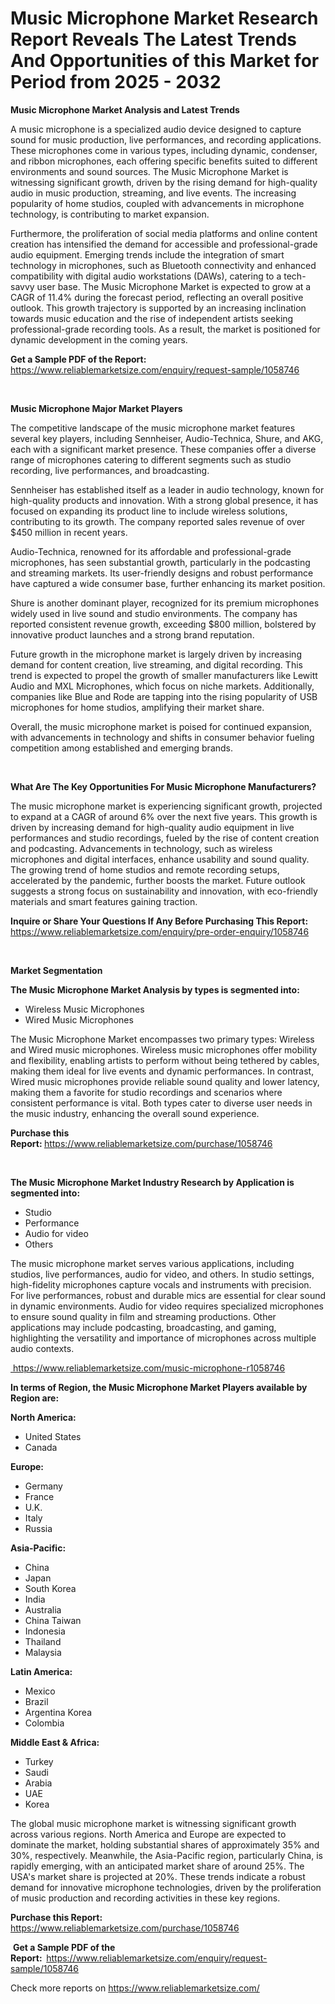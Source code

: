 <p><h1>Music Microphone Market Research Report Reveals The Latest Trends And Opportunities of this Market for Period from 2025 - 2032</h1></p><p><strong>Music Microphone Market Analysis and Latest Trends</strong></p>
<p><p>A music microphone is a specialized audio device designed to capture sound for music production, live performances, and recording applications. These microphones come in various types, including dynamic, condenser, and ribbon microphones, each offering specific benefits suited to different environments and sound sources. The Music Microphone Market is witnessing significant growth, driven by the rising demand for high-quality audio in music production, streaming, and live events. The increasing popularity of home studios, coupled with advancements in microphone technology, is contributing to market expansion.</p><p>Furthermore, the proliferation of social media platforms and online content creation has intensified the demand for accessible and professional-grade audio equipment. Emerging trends include the integration of smart technology in microphones, such as Bluetooth connectivity and enhanced compatibility with digital audio workstations (DAWs), catering to a tech-savvy user base. The Music Microphone Market is expected to grow at a CAGR of 11.4% during the forecast period, reflecting an overall positive outlook. This growth trajectory is supported by an increasing inclination towards music education and the rise of independent artists seeking professional-grade recording tools. As a result, the market is positioned for dynamic development in the coming years.</p></p>
<p><strong>Get a Sample PDF of the Report:&nbsp;</strong> <a href="https://www.reliablemarketsize.com/enquiry/request-sample/1058746?utm_campaign=2565&utm_medium=2&utm_source=Github&utm_content=ia&utm_term=06042025&utm_id=music-microphone">https://www.reliablemarketsize.com/enquiry/request-sample/1058746</a></p>
<p>&nbsp;</p>
<p><strong>Music Microphone Major Market Players</strong></p>
<p><p>The competitive landscape of the music microphone market features several key players, including Sennheiser, Audio-Technica, Shure, and AKG, each with a significant market presence. These companies offer a diverse range of microphones catering to different segments such as studio recording, live performances, and broadcasting.</p><p>Sennheiser has established itself as a leader in audio technology, known for high-quality products and innovation. With a strong global presence, it has focused on expanding its product line to include wireless solutions, contributing to its growth. The company reported sales revenue of over $450 million in recent years.</p><p>Audio-Technica, renowned for its affordable and professional-grade microphones, has seen substantial growth, particularly in the podcasting and streaming markets. Its user-friendly designs and robust performance have captured a wide consumer base, further enhancing its market position.</p><p>Shure is another dominant player, recognized for its premium microphones widely used in live sound and studio environments. The company has reported consistent revenue growth, exceeding $800 million, bolstered by innovative product launches and a strong brand reputation.</p><p>Future growth in the microphone market is largely driven by increasing demand for content creation, live streaming, and digital recording. This trend is expected to propel the growth of smaller manufacturers like Lewitt Audio and MXL Microphones, which focus on niche markets. Additionally, companies like Blue and Rode are tapping into the rising popularity of USB microphones for home studios, amplifying their market share.</p><p>Overall, the music microphone market is poised for continued expansion, with advancements in technology and shifts in consumer behavior fueling competition among established and emerging brands.</p></p>
<p>&nbsp;</p>
<p><strong>What Are The Key Opportunities For Music Microphone Manufacturers?</strong></p>
<p><p>The music microphone market is experiencing significant growth, projected to expand at a CAGR of around 6% over the next five years. This growth is driven by increasing demand for high-quality audio equipment in live performances and studio recordings, fueled by the rise of content creation and podcasting. Advancements in technology, such as wireless microphones and digital interfaces, enhance usability and sound quality. The growing trend of home studios and remote recording setups, accelerated by the pandemic, further boosts the market. Future outlook suggests a strong focus on sustainability and innovation, with eco-friendly materials and smart features gaining traction.</p></p>
<p><strong>Inquire or Share Your Questions If Any Before Purchasing This Report:</strong> <a href="https://www.reliablemarketsize.com/enquiry/pre-order-enquiry/1058746?utm_campaign=2565&utm_medium=2&utm_source=Github&utm_content=ia&utm_term=06042025&utm_id=music-microphone">https://www.reliablemarketsize.com/enquiry/pre-order-enquiry/1058746</a></p>
<p>&nbsp;</p>
<p><strong>Market Segmentation</strong></p>
<p><strong>The Music Microphone Market Analysis by types is segmented into:</strong></p>
<p><ul><li>Wireless Music Microphones</li><li>Wired Music Microphones</li></ul></p>
<p><p>The Music Microphone Market encompasses two primary types: Wireless and Wired music microphones. Wireless music microphones offer mobility and flexibility, enabling artists to perform without being tethered by cables, making them ideal for live events and dynamic performances. In contrast, Wired music microphones provide reliable sound quality and lower latency, making them a favorite for studio recordings and scenarios where consistent performance is vital. Both types cater to diverse user needs in the music industry, enhancing the overall sound experience.</p></p>
<p><strong>Purchase this Report:&nbsp;</strong><a href="https://www.reliablemarketsize.com/purchase/1058746?utm_campaign=2565&utm_medium=2&utm_source=Github&utm_content=ia&utm_term=06042025&utm_id=music-microphone">https://www.reliablemarketsize.com/purchase/1058746</a></p>
<p>&nbsp;</p>
<p><strong>The Music Microphone Market Industry Research by Application is segmented into:</strong></p>
<p><ul><li>Studio</li><li>Performance</li><li>Audio for video</li><li>Others</li></ul></p>
<p><p>The music microphone market serves various applications, including studios, live performances, audio for video, and others. In studio settings, high-fidelity microphones capture vocals and instruments with precision. For live performances, robust and durable mics are essential for clear sound in dynamic environments. Audio for video requires specialized microphones to ensure sound quality in film and streaming productions. Other applications may include podcasting, broadcasting, and gaming, highlighting the versatility and importance of microphones across multiple audio contexts.</p></p>
<p><a href="https://www.reliablemarketsize.com/music-microphone-r1058746?utm_campaign=2565&utm_medium=2&utm_source=Github&utm_content=ia&utm_term=06042025&utm_id=music-microphone">&nbsp;https://www.reliablemarketsize.com/music-microphone-r1058746</a></p>
<p><strong>In terms of Region, the Music Microphone Market Players available by Region are:</strong></p>
<p>
    <p> <strong> North America: </strong>
        <ul>
            <li>United States</li>
            <li>Canada</li>
        </ul>
        </p> 
    <p> <strong> Europe: </strong>
        <ul>
            <li>Germany</li>
            <li>France</li>
            <li>U.K.</li>
            <li>Italy</li>
            <li>Russia</li>
        </ul>
        </p> 
    <p> <strong> Asia-Pacific: </strong>
        <ul>
            <li>China</li>
            <li>Japan</li>
            <li>South Korea</li>
            <li>India</li>
            <li>Australia</li>
            <li>China Taiwan</li>
            <li>Indonesia</li>
            <li>Thailand</li>
            <li>Malaysia</li>
        </ul>
        </p> 
    <p> <strong> Latin America: </strong>
        <ul>
            <li>Mexico</li>
            <li>Brazil</li>
            <li>Argentina Korea</li>
            <li>Colombia</li>
        </ul>
        </p> 
    <p> <strong> Middle East & Africa: </strong>
        <ul>
            <li>Turkey</li>
            <li>Saudi</li>
            <li>Arabia</li>
            <li>UAE</li>
            <li>Korea</li>
        </ul>
    </p>
    </p>
<p><p>The global music microphone market is witnessing significant growth across various regions. North America and Europe are expected to dominate the market, holding substantial shares of approximately 35% and 30%, respectively. Meanwhile, the Asia-Pacific region, particularly China, is rapidly emerging, with an anticipated market share of around 25%. The USA's market share is projected at 20%. These trends indicate a robust demand for innovative microphone technologies, driven by the proliferation of music production and recording activities in these key regions.</p></p>
<p><strong>Purchase this Report: </strong><a href="https://www.reliablemarketsize.com/purchase/1058746?utm_campaign=2565&utm_medium=2&utm_source=Github&utm_content=ia&utm_term=06042025&utm_id=music-microphone">https://www.reliablemarketsize.com/purchase/1058746</a></p>
<p>&nbsp;<strong>Get a Sample PDF of the Report:&nbsp;&nbsp;</strong><a href="https://www.reliablemarketsize.com/enquiry/request-sample/1058746?utm_campaign=2565&utm_medium=2&utm_source=Github&utm_content=ia&utm_term=06042025&utm_id=music-microphone">https://www.reliablemarketsize.com/enquiry/request-sample/1058746</a></p>
<p><strong></strong></p>
<p>Check more reports on <a href="https://www.reliablemarketsize.com/?utm_campaign=2565&utm_medium=2&utm_source=Github&utm_content=ia&utm_term=06042025&utm_id=music-microphone">https://www.reliablemarketsize.com/</a></p>
